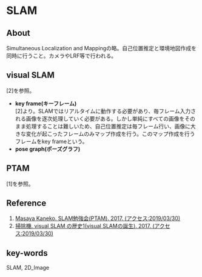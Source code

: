 # SLAM
## About
Simultaneous Localization and Mappingの略。自己位置推定と環境地図作成を同時に行うこと。カメラやLRF等で行われる。

## visual SLAM
[2]を参照。
- **key frame(キーフレーム)**  
  [2]より。SLAMではリアルタイムに動作する必要があり、毎フレーム入力される画像を逐次処理していく必要がある。しかし単純にすべての画像をそのまま処理することは難しいため、自己位置推定は毎フレーム行い、画像に大きな変化が起こったフレームのみマップ作成を行う。このマップ作成を行うフレームをkey frameという。
- **pose graph(ポーズグラフ)**  
  

## PTAM
[1]を参照。

## Reference
1. [Masaya Kaneko. SLAM勉強会(PTAM). 2017. (アクセス:2019/03/30)](https://www.slideshare.net/MasayaKaneko/slamptam)
2. [掃除機. visual SLAM の歴史1(visual SLAMの誕生). 2017. (アクセス:2019/03/30)](https://noshumi.blogspot.com/2017/05/visual-slam-1visual-slam.html)

## key-words
SLAM, 2D_Image